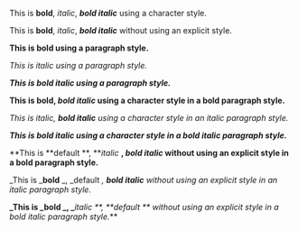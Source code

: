 This is **bold**, _italic_, **_bold italic_** using a character style.

This is **bold**, _italic_, **_bold italic_** without using an explicit style.



**This is bold using a paragraph style.**

_This is italic using a paragraph style._

**_This is bold italic using a paragraph style._**



**This is bold, _bold italic_ using a character style in a bold paragraph style.**

_This is italic, **bold italic** using a character style in an italic paragraph style._

**_This is bold italic using a character style in a bold italic paragraph style._**



**This is **default **, **_italic_ **, _bold italic_ without using an explicit style in a bold paragraph style.**

_This is _**bold** _, _default _, **bold italic** without using an explicit style in an italic paragraph style._

**_This is _bold _, _**_italic **, **_default **_ without using an explicit style in a bold italic paragraph style._**


